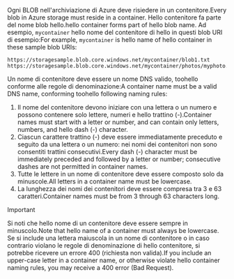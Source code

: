<span data-ttu-id="d574c-101">Ogni BLOB nell'archiviazione di Azure deve risiedere in un contenitore.</span><span class="sxs-lookup"><span data-stu-id="d574c-101">Every blob in Azure storage must reside in a container.</span></span> <span data-ttu-id="d574c-102">Hello contenitore fa parte del nome blob hello.</span><span class="sxs-lookup"><span data-stu-id="d574c-102">hello container forms part of hello blob name.</span></span> <span data-ttu-id="d574c-103">Ad esempio, `mycontainer` hello nome del contenitore di hello in questi blob URI di esempio:</span><span class="sxs-lookup"><span data-stu-id="d574c-103">For example, `mycontainer` is hello name of hello container in these sample blob URIs:</span></span>

    https://storagesample.blob.core.windows.net/mycontainer/blob1.txt
    https://storagesample.blob.core.windows.net/mycontainer/photos/myphoto.jpg

<span data-ttu-id="d574c-104">Un nome di contenitore deve essere un nome DNS valido, toohello conforme alle regole di denominazione:</span><span class="sxs-lookup"><span data-stu-id="d574c-104">A container name must be a valid DNS name, conforming toohello following naming rules:</span></span>

1. <span data-ttu-id="d574c-105">Il nome del contenitore devono iniziare con una lettera o un numero e possono contenere solo lettere, numeri e hello trattino (-).</span><span class="sxs-lookup"><span data-stu-id="d574c-105">Container names must start with a letter or number, and can contain only letters, numbers, and hello dash (-) character.</span></span>
2. <span data-ttu-id="d574c-106">Ciascun carattere trattino (-) deve essere immediatamente preceduto e seguito da una lettera o un numero: nei nomi dei contenitori non sono consentiti trattini consecutivi.</span><span class="sxs-lookup"><span data-stu-id="d574c-106">Every dash (-) character must be immediately preceded and followed by a letter or number; consecutive dashes are not permitted in container names.</span></span>
3. <span data-ttu-id="d574c-107">Tutte le lettere in un nome di contenitore deve essere composto solo da minuscole.</span><span class="sxs-lookup"><span data-stu-id="d574c-107">All letters in a container name must be lowercase.</span></span>
4. <span data-ttu-id="d574c-108">La lunghezza dei nomi dei contenitori deve essere compresa tra 3 e 63 caratteri.</span><span class="sxs-lookup"><span data-stu-id="d574c-108">Container names must be from 3 through 63 characters long.</span></span>

> [!IMPORTANT]
> <span data-ttu-id="d574c-109">Si noti che hello nome di un contenitore deve essere sempre in minuscolo.</span><span class="sxs-lookup"><span data-stu-id="d574c-109">Note that hello name of a container must always be lowercase.</span></span> <span data-ttu-id="d574c-110">Se si include una lettera maiuscola in un nome di contenitore o in caso contrario violano le regole di denominazione di hello contenitore, si potrebbe ricevere un errore 400 (richiesta non valida).</span><span class="sxs-lookup"><span data-stu-id="d574c-110">If you include an upper-case letter in a container name, or otherwise violate hello container naming rules, you may receive a 400 error (Bad Request).</span></span> 
> 
> 

